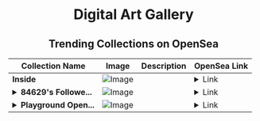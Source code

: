 <div align="center">

# Digital Art Gallery

## Trending Collections on OpenSea

| Collection Name                       | Image                                                                                     | Description                       | OpenSea Link                                                                                          |
|---------------------------------------|-------------------------------------------------------------------------------------------|-----------------------------------|--------------------------------------------------------------------------------------------------------|
| **Inside** | ![Image](https://i.seadn.io/s/raw/files/10d2dc2e2a1d233216fc5b8f6447cc4a.jpg?w=500&auto=format?w=200&auto=format) |  | <details><summary>Link</summary>[Inside](https://opensea.io/collection/inside-40)</details> |
| **<details><summary>84629's Followe...</summary>84629's Follower</details>** | ![Image](https://i.seadn.io/s/raw/files/19f9f090920392cc3650cbdf4361755b.png?w=500&auto=format?w=200&auto=format) |  | <details><summary>Link</summary>[84629's Follower](https://opensea.io/collection/84629-s-follower)</details> |
| **<details><summary>Playground Open...</summary>Playground Open Ticketing Ecosystem Event 10761</details>** | ![Image](https://i.seadn.io/s/raw/files/ad4b567b5e819f5eb9dc8588aeb6896f.png?w=500&auto=format?w=200&auto=format) |  | <details><summary>Link</summary>[Playground Open Ticketing Ecosystem Event 10761](https://opensea.io/collection/playground-open-ticketing-ecosystem-event-10761)</details> |

</div>